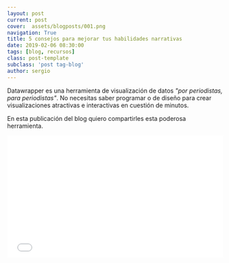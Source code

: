 ```yaml
---
layout: post
current: post
cover:  assets/blogposts/001.png
navigation: True
title: 5 consejos para mejorar tus habilidades narrativas
date: 2019-02-06 08:30:00
tags: [blog, recursos]
class: post-template
subclass: 'post tag-blog'
author: sergio
---
```


Datawrapper es una herramienta de visualización de datos _"por periodistas, para periodistas"_. No necesitas saber programar o de diseño para crear visualizaciones atractivas e interactivas en cuestión de minutos. 

En esta publicación del blog quiero compartirles esta poderosa herramienta. 


<iframe title="Gráfico: Estudiantes Extranjeros en Universidades de California" aria-describedby="" id="datawrapper-chart-SrMxE" src="//datawrapper.dwcdn.net/SrMxE/1/" scrolling="no" frameborder="0" style="width: 0; min-width: 100% !important;" height="284"></iframe><script type="text/javascript">!function(){"use strict";window.addEventListener("message",function(a){if(void 0!==a.data["datawrapper-height"])for(var t in a.data["datawrapper-height"]){var e=document.getElementById("datawrapper-chart-"+t);e&&(e.style.height=a.data["datawrapper-height"][t]+"px")}})}();</script>